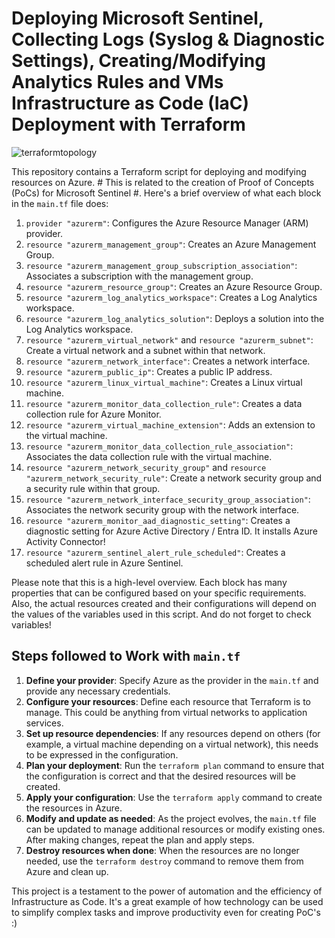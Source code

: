 # Deploying Microsoft Sentinel, Collecting Logs (Syslog & Diagnostic Settings), Creating/Modifying Analytics Rules and VMs Infrastructure as Code (IaC) Deployment with Terraform
![terraformtopology](https://github.com/t0neex/Terraform-AzureSentinel/assets/100233276/15cd31c4-8975-4ff4-952e-b443405741fa)

This repository contains a Terraform script for deploying and modifying resources on Azure. # This is related to the creation of Proof of Concepts (PoCs) for Microsoft Sentinel #. Here's a brief overview of what each block in the `main.tf` file does:

1. `provider "azurerm"`: Configures the Azure Resource Manager (ARM) provider.
2. `resource "azurerm_management_group"`: Creates an Azure Management Group.
3. `resource "azurerm_management_group_subscription_association"`: Associates a subscription with the management group.
4. `resource "azurerm_resource_group"`: Creates an Azure Resource Group.
5. `resource "azurerm_log_analytics_workspace"`: Creates a Log Analytics workspace.
6. `resource "azurerm_log_analytics_solution"`: Deploys a solution into the Log Analytics workspace.
7. `resource "azurerm_virtual_network"` and `resource "azurerm_subnet"`: Create a virtual network and a subnet within that network.
8. `resource "azurerm_network_interface"`: Creates a network interface.
9. `resource "azurerm_public_ip"`: Creates a public IP address.
10. `resource "azurerm_linux_virtual_machine"`: Creates a Linux virtual machine.
11. `resource "azurerm_monitor_data_collection_rule"`: Creates a data collection rule for Azure Monitor.
12. `resource "azurerm_virtual_machine_extension"`: Adds an extension to the virtual machine.
13. `resource "azurerm_monitor_data_collection_rule_association"`: Associates the data collection rule with the virtual machine.
14. `resource "azurerm_network_security_group"` and `resource "azurerm_network_security_rule"`: Create a network security group and a security rule within that group.
15. `resource "azurerm_network_interface_security_group_association"`: Associates the network security group with the network interface.
16. `resource "azurerm_monitor_aad_diagnostic_setting"`: Creates a diagnostic setting for Azure Active Directory / Entra ID. It installs Azure Activity Connector!
17. `resource "azurerm_sentinel_alert_rule_scheduled"`: Creates a scheduled alert rule in Azure Sentinel.

Please note that this is a high-level overview. Each block has many properties that can be configured based on your specific requirements. Also, the actual resources created and their configurations will depend on the values of the variables used in this script. And do not forget to check variables!

## Steps followed to Work with `main.tf`

1. **Define your provider**: Specify Azure as the provider in the `main.tf` and provide any necessary credentials.
2. **Configure your resources**: Define each resource that Terraform is to manage. This could be anything from virtual networks to application services.
3. **Set up resource dependencies**: If any resources depend on others (for example, a virtual machine depending on a virtual network), this needs to be expressed in the configuration.
4. **Plan your deployment**: Run the `terraform plan` command to ensure that the configuration is correct and that the desired resources will be created.
5. **Apply your configuration**: Use the `terraform apply` command to create the resources in Azure.
6. **Modify and update as needed**: As the project evolves, the `main.tf` file can be updated to manage additional resources or modify existing ones. After making changes, repeat the plan and apply steps.
7. **Destroy resources when done**: When the resources are no longer needed, use the `terraform destroy` command to remove them from Azure and clean up.

This project is a testament to the power of automation and the efficiency of Infrastructure as Code. It's a great example of how technology can be used to simplify complex tasks and improve productivity even for creating PoC's :)
